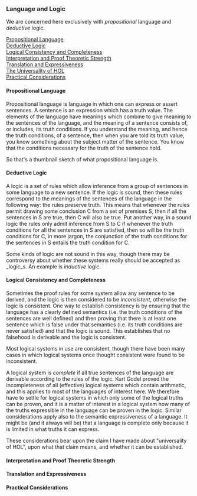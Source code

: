 
### Language and Logic

We are concerned here exclusively with _propositional_ language and _deductive_ logic.

[Propositional Language](#propositional-language)  
[Deductive Logic](#deductive-logic)  
[Logical Consistency and Completeness](#logical-consistency-and-completeness)  
[Interpretation and Proof Theoretic Strength](#interpretation-and-proof-theoretic-strength)  
[Translation and Expressiveness](#translation-and-expressiveness)  
[The Universality of HOL](#the-universality-of-HOL)  
[Practical Considerations](#practical-considerations)  

#### Propositional Language

Propositional language is language in which one can express or assert sentences.
A sentence is an expression which has a truth value.
The elements of the language have meanings which combine to give meaning to the sentences of the language, and the meaning of a sentence consists of, or includes, its truth conditions.
If you understand the meaning, and hence the truth conditions, of a sentence, then when you are told its truth value, you know something about the subject matter of the sentence.
You know that the conditions necessary for the truth of the sentence hold.

So that's a thumbnail sketch of what propositional language is.

#### Deductive Logic

A logic is a set of rules which allow inference from a group of sentences in some language to a new sentence.
If the logic is sound, then these rules correspond to the meanings of the sentences of the language in the following way: the rules preserve truth.
This means that whenever the rules permit drawing some conclusion C from a set of premises S, then if all the sentences in S are true, then C will also be true.
Put another way, in a sound logic the rules only admit inference from S to C if whenever the truth conditions for all the sentences in S are satisfied, then so will be the truth conditions for C, in more jargon, the conjunction of the truth conditions for the sentences in S entails the truth condition for C.

Some kinds of logic are not sound in this way, though there may be controversy about whether these systems really should be accepted as _logic_s.
An example is _inductive_ logic.

#### Logical Consistency and Completeness

Sometimes the proof rules for some system allow any sentence to be derived, and the logic is then considered to be _inconsistent_, otherwise the logic is consistent.
One way to establish consistency is by ensuring that the language has a clearly defined semantics (i.e. the truth conditions of the sentences are well defined) and then proving that there is at least one sentence which is false under that semantics (i.e. its truth conditions are never satisfied) and that the logic is sound.
This establishes that no falsehood is derivable and the logic is consistent.

Most logical systems in use are consistent, though there have been many cases in which logical systems once thought consistent were found to be inconsistent.

A logical system is _complete_ if all true sentences of the language are derivable according to the rules of the logic.
Kurt Godel proved the incompleteness of all (effective) logical systems which contain arithmetic, and this applies to most of the languages of interest here.
We therefore have to settle for logical systems in which only some of the logical truths can be proven, and it is a matter of interest in a logical system how many of the truths expressible in the language can be proven in the logic.
Similar considerations apply also to the semantic expressiveness of a language.
It might be (and it always will be) that a language is complete only because it is limited in what truths it can express.

These considerations bear upon the claim I have made about "universality of HOL", upon what that claim means, and whether it can be established.

#### Interpretation and Proof Theoretic Strength

#### Translation and Expressiveness

#### Practical Considerations

